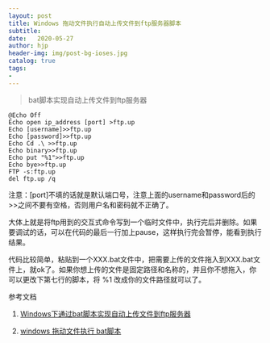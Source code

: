 ```yaml
---
layout: post
title: Windows 拖动文件执行自动上传文件到ftp服务器脚本
subtitle:   
date:   2020-05-27
author: hjp
header-img: img/post-bg-ioses.jpg
catalog: true
tags:
- 
---
```


> bat脚本实现自动上传文件到ftp服务器

    @Echo Off
    Echo open ip_address [port] >ftp.up
    Echo [username]>>ftp.up
    Echo [password]>>ftp.up
    Echo Cd .\ >>ftp.up
    Echo binary>>ftp.up
    Echo put "%1">>ftp.up
    Echo bye>>ftp.up
    FTP -s:ftp.up
    del ftp.up /q

注意：[port]不填的话就是默认端口号，注意上面的username和password后的>>之间不要有空格，否则用户名和密码就不正确了。

大体上就是将ftp用到的交互式命令写到一个临时文件中，执行完后并删除。如果要调试的话，可以在代码的最后一行加上pause，这样执行完会暂停，能看到执行结果。

代码比较简单，粘贴到一个XXX.bat文件中，把需要上传的文件拖入到XXX.bat文件上，就ok了。如果你想上传的文件是固定路径和名称的，并且你不想拖入，你可以更改下第七行的脚本，将 %1 改成你的文件路径就可以了。


参考文档<br>

1. [Windows下通过bat脚本实现自动上传文件到ftp服务器](https://www.cnblogs.com/jasondan/p/3642258.html)<br>

2. [windows 拖动文件执行 bat脚本](https://blog.csdn.net/u013394527/article/details/54344002)<br>